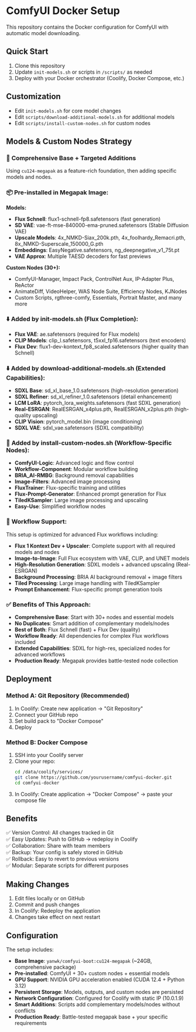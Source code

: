 # ComfyUI Docker Setup

This repository contains the Docker configuration for ComfyUI with automatic model downloading.

## Quick Start

1. Clone this repository
2. Update `init-models.sh` or scripts in `/scripts/` as needed
3. Deploy with your Docker orchestrator (Coolify, Docker Compose, etc.)

## Customization

- Edit `init-models.sh` for core model changes
- Edit `scripts/download-additional-models.sh` for additional models
- Edit `scripts/install-custom-nodes.sh` for custom nodes

## Models & Custom Nodes Strategy

### 🎯 **Comprehensive Base + Targeted Additions**
Using `cu124-megapak` as a feature-rich foundation, then adding specific models and nodes.

### 📦 **Pre-installed in Megapak Image**:
**Models:**
- **Flux Schnell**: flux1-schnell-fp8.safetensors (fast generation)
- **SD VAE**: vae-ft-mse-840000-ema-pruned.safetensors (Stable Diffusion VAE)
- **Upscale Models**: 4x_NMKD-Siax_200k.pth, 4x_foolhardy_Remacri.pth, 8x_NMKD-Superscale_150000_G.pth
- **Embeddings**: EasyNegative.safetensors, ng_deepnegative_v1_75t.pt
- **VAE Approx**: Multiple TAESD decoders for fast previews

**Custom Nodes (30+):**
- ComfyUI-Manager, Impact Pack, ControlNet Aux, IP-Adapter Plus, ReActor
- AnimateDiff, VideoHelper, WAS Node Suite, Efficiency Nodes, KJNodes
- Custom Scripts, rgthree-comfy, Essentials, Portrait Master, and many more

### ⬇️ **Added by init-models.sh (Flux Completion)**:
- **Flux VAE**: ae.safetensors (required for Flux models)
- **CLIP Models**: clip_l.safetensors, t5xxl_fp16.safetensors (text encoders)
- **Flux Dev**: flux1-dev-kontext_fp8_scaled.safetensors (higher quality than Schnell)

### ⬇️ **Added by download-additional-models.sh (Extended Capabilities)**:
- **SDXL Base**: sd_xl_base_1.0.safetensors (high-resolution generation)
- **SDXL Refiner**: sd_xl_refiner_1.0.safetensors (detail enhancement)
- **LCM LoRA**: pytorch_lora_weights.safetensors (fast SDXL generation)
- **Real-ESRGAN**: RealESRGAN_x4plus.pth, RealESRGAN_x2plus.pth (high-quality upscaling)
- **CLIP Vision**: pytorch_model.bin (image conditioning)
- **SDXL VAE**: sdxl_vae.safetensors (SDXL compatibility)

### 🔧 **Added by install-custom-nodes.sh (Workflow-Specific Nodes)**:
- **ComfyUI-Logic**: Advanced logic and flow control
- **Workflow-Component**: Modular workflow building
- **BRIA_AI-RMBG**: Background removal capabilities
- **Image-Filters**: Advanced image processing
- **FluxTrainer**: Flux-specific training and utilities
- **Flux-Prompt-Generator**: Enhanced prompt generation for Flux
- **TiledKSampler**: Large image processing and upscaling
- **Easy-Use**: Simplified workflow nodes

### 🎯 **Workflow Support**:
This setup is optimized for advanced Flux workflows including:
- **Flux 1 Kontext Dev + Upscaler**: Complete support with all required models and nodes
- **Image-to-Image**: Full Flux ecosystem with VAE, CLIP, and UNET models
- **High-Resolution Generation**: SDXL models + advanced upscaling (Real-ESRGAN)
- **Background Processing**: BRIA AI background removal + image filters
- **Tiled Processing**: Large image handling with TiledKSampler
- **Prompt Enhancement**: Flux-specific prompt generation tools

### ✅ **Benefits of This Approach**:
- **Comprehensive Base**: Start with 30+ nodes and essential models
- **No Duplicates**: Smart addition of complementary models/nodes
- **Best of Both**: Flux Schnell (fast) + Flux Dev (quality)
- **Workflow Ready**: All dependencies for complex Flux workflows included
- **Extended Capabilities**: SDXL for high-res, specialized nodes for advanced workflows
- **Production Ready**: Megapak provides battle-tested node collection

## Deployment

### Method A: Git Repository (Recommended)

1. In Coolify: Create new application → "Git Repository"
2. Connect your GitHub repo
3. Set build pack to "Docker Compose"
4. Deploy

### Method B: Docker Compose

1. SSH into your Coolify server
2. Clone your repo:
   ```bash
   cd /data/coolify/services/
   git clone https://github.com/yourusername/comfyui-docker.git
   cd comfyui-docker
   ```
3. In Coolify: Create application → "Docker Compose" → paste your compose file

## Benefits

✅ Version Control: All changes tracked in Git  
✅ Easy Updates: Push to GitHub → redeploy in Coolify  
✅ Collaboration: Share with team members  
✅ Backup: Your config is safely stored in GitHub  
✅ Rollback: Easy to revert to previous versions  
✅ Modular: Separate scripts for different purposes  

## Making Changes

1. Edit files locally or on GitHub
2. Commit and push changes
3. In Coolify: Redeploy the application
4. Changes take effect on next restart

## Configuration

The setup includes:
- **Base Image**: `yanwk/comfyui-boot:cu124-megapak` (~24GB, comprehensive package)
- **Pre-installed**: ComfyUI + 30+ custom nodes + essential models
- **GPU Support**: NVIDIA GPU acceleration enabled (CUDA 12.4 + Python 3.12)
- **Persistent Storage**: Models, outputs, and custom nodes are persisted
- **Network Configuration**: Configured for Coolify with static IP (10.0.1.9)
- **Smart Additions**: Scripts add complementary models/nodes without conflicts
- **Production Ready**: Battle-tested megapak base + your specific requirements
